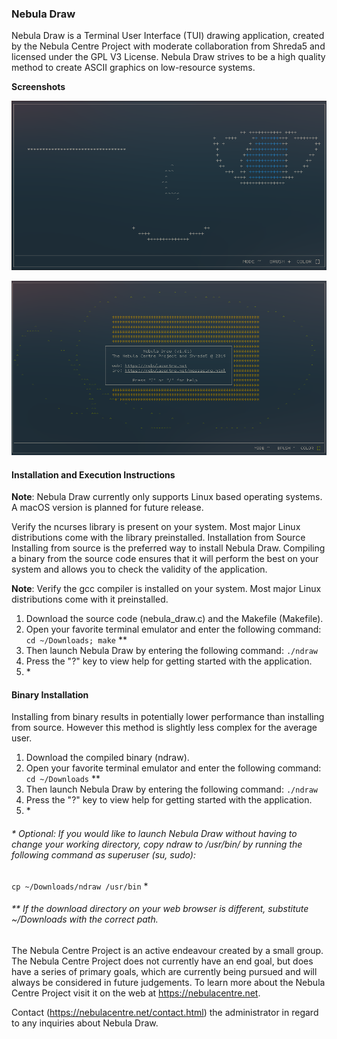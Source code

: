 ### Nebula Draw

Nebula Draw is a Terminal User Interface (TUI) drawing application, created by the Nebula Centre Project with moderate collaboration from Shreda5 and licensed under the GPL V3 License. Nebula Draw strives to be a high quality method to create ASCII graphics on low-resource systems.

**Screenshots**

![screenshot.png](screenshot.png)

![screenshot2.png](screenshot2.png)

#### Installation and Execution Instructions

**Note**: Nebula Draw currently only supports Linux based operating systems. A macOS version is planned for future release.

Verify the ncurses library is present on your system. Most major Linux distributions come with the library preinstalled.
Installation from Source
Installing from source is the preferred way to install Nebula Draw. Compiling a binary from the source code ensures that it will perform the best on your system and allows you to check the validity of the application.

**Note**: Verify the gcc compiler is installed on your system. Most major Linux distributions come with it preinstalled.

1. Download the source code (nebula\_draw.c) and the Makefile (Makefile).
2. Open your favorite terminal emulator and enter the following command:
 	`cd ~/Downloads; make` **
3. Then launch Nebula Draw by entering the following command:
  	`./ndraw`
4. Press the "?" key to view help for getting started with the application.
5. \* 

#### Binary Installation

Installing from binary results in potentially lower performance than installing from source. However this method is slightly less complex for the average user.

1. Download the compiled binary (ndraw).
2. Open your favorite terminal emulator and enter the following command:
	`cd ~/Downloads` \*\*
3. Then launch Nebula Draw by entering the following command:
	`./ndraw`
4. Press the "?" key to view help for getting started with the application.
5. \* 

###### \* Optional: If you would like to launch Nebula Draw without having to change your working directory, copy ndraw to /usr/bin/ by running the following command as superuser (su, sudo):

`cp ~/Downloads/ndraw /usr/bin` *

###### \*\* If the download directory on your web browser is different, substitute ~/Downloads with the correct path.


The Nebula Centre Project is an active endeavour created by a small group. The Nebula Centre Project does not currently have an end goal, but does have a series of primary goals, which are currently being pursued and will always be considered in future judgements. To learn more about the Nebula Centre Project visit it on the web at https://nebulacentre.net.

Contact (https://nebulacentre.net/contact.html) the administrator in regard to any inquiries about Nebula Draw. 
